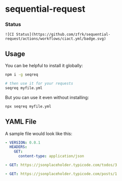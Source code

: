 # sequential-request

### Status

```
![CI Status](https://github.com/zfrk/sequential-request/actions/workflows/ciact.yml/badge.svg)
```

## Usage

You can be helpful to install it globally:

```sh
npm i -g seqreq

# then use it for your requests
seqreq myfile.yml
```

But you can use it even without installing:

```sh
npx seqreq myfile.yml
```

## YAML File

A sample file would look like this:

```yml
- VERSION: 0.0.1
  HEADERS:
    GET:
      content-type: application/json

- GET: https://jsonplaceholder.typicode.com/todos/3

- GET: https://jsonplaceholder.typicode.com/posts/1
```
